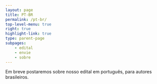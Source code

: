 ```yaml
---
layout: page
title: PT-BR
permalink: /pt-br/
top-level-menu: true
right: true
highlight-link: true
type: parent-page
subpages: 
    - edital
    - envie
    - sobre
---
```


Em breve postaremos sobre nosso edital em português, para autores brasileiros.


